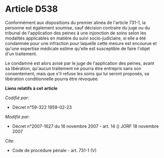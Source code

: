 # Article D538

Conformément aux dispositions du premier alinéa de l'article 731-1, la personne est également soumise, sauf décision
contraire du juge ou du tribunal de l'application des peines à une injonction de soins selon les modalités applicables en
matière du suivi socio-judiciaire, si elle a été condamnée pour une infraction pour laquelle cette mesure est encourue et
qu'une expertise médicale estime qu'elle est susceptible de faire l'objet d'un traitement. 

Le condamné est alors avisé par le juge de l'application des peines, avant sa libération, qu'aucun traitement ne pourra être
entrepris sans son consentement, mais que s'il refuse les soins qui lui seront proposés, sa libération conditionnelle pourra
être révoquée.

**Liens relatifs à cet article**

_Codifié par_:

  - Décret n°59-322 1959-02-23

_Modifié par_:

  - Décret n°2007-1627 du 16 novembre 2007 - art. 14 () JORF 18 novembre 2007

_Cite_:

  - Code de procédure pénale - art. 731-1 (V)
